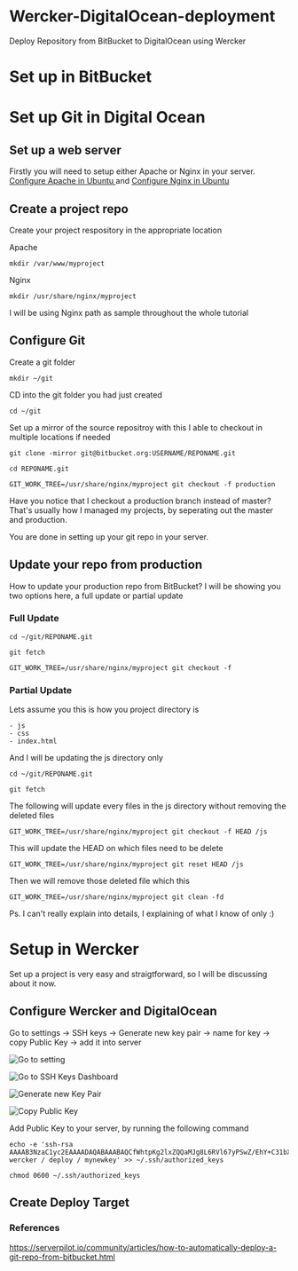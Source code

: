 # Wercker-DigitalOcean-deployment
Deploy Repository from BitBucket to DigitalOcean using Wercker



# Set up in BitBucket

# Set up Git in Digital Ocean 

## Set up a web server

Firstly you will need to setup either Apache or Nginx in your server. 
[Configure Apache in Ubuntu ](https://www.digitalocean.com/community/tutorials/how-to-configure-the-apache-web-server-on-an-ubuntu-or-debian-vps) and [Configure Nginx in Ubuntu](https://www.digitalocean.com/community/tutorials/how-to-install-linux-nginx-mysql-php-lemp-stack-on-ubuntu-12-04)

## Create a project repo

Create your project respository in the appropriate location

Apache 

    mkdir /var/www/myproject 
    
Nginx 

    mkdir /usr/share/nginx/myproject
    
I will be using Nginx path as sample throughout the whole tutorial

## Configure Git 

Create a git folder 

    mkdir ~/git
    
CD into the git folder you had just created

    cd ~/git
    
Set up a mirror of the source repositroy with this I able to checkout in multiple locations if needed

    git clone -mirror git@bitbucket.org:USERNAME/REPONAME.git
    
    cd REPONAME.git

    GIT_WORK_TREE=/usr/share/nginx/myproject git checkout -f production
    
Have you notice that I checkout a production branch instead of master? That's usually how I managed my projects, by seperating out the master and production. 

You are done in setting up your git repo in your server. 

## Update your repo from production 

How to update your production repo from BitBucket? I will be showing you two options here, a full update or partial update

### Full Update

    cd ~/git/REPONAME.git
    
    git fetch 
    
    GIT_WORK_TREE=/usr/share/nginx/myproject git checkout -f
    
### Partial Update

Lets assume you this is how you project directory is 

    - js
    - css
    - index.html
    
And I will be updating the js directory only

    cd ~/git/REPONAME.git
    
    git fetch 
    
The following will update every files in the js directory without removing the deleted files
    
    GIT_WORK_TREE=/usr/share/nginx/myproject git checkout -f HEAD /js
    
This will update the HEAD on which files need to be delete    
    
    GIT_WORK_TREE=/usr/share/nginx/myproject git reset HEAD /js
    
Then we will remove those deleted file which this    

    GIT_WORK_TREE=/usr/share/nginx/myproject git clean -fd

Ps. I can't really explain into details, I explaining of what I know of only :)

# Setup in Wercker

Set up a project is very easy and straigtforward, so I will be discussing about it now.

## Configure Wercker and DigitalOcean

Go to settings -> SSH keys -> Generate new key pair -> name for key -> copy Public Key -> add it into server

![Go to setting](http://postimg.org/image/cojcfya7x/)

![Go to SSH Keys Dashboard](http://postimg.org/image/uvau160xp/)

![Generate new Key Pair](http://postimg.org/image/wx6q1o9j1/)

![Copy Public Key](http://postimg.org/image/teuq5a8n1/)

Add Public Key to your server, by running the following command

    echo -e 'ssh-rsa AAAAB3NzaC1yc2EAAAADAQABAAABAQCfWhtpKg2lxZQQaMJg8L6RVl67yPSwZ/EhY+C31bXI0H4Aqio7mkqW3yS+lfVDJpTXxaGLLjNbvOjbDCFSjZ8OxZphwtoMXQdbuz8Bmr2ZDfA6wSBX0lJocjo3blWchtzDCTXLFyWf/Bi0ccc+IEY2iGsAfLS+sreJHY1KiF3FGwCO6QoSK6CTOgtdPhYtXcOQiLMqq96oUhbf+XCgLVwQoBKyMYLNHxJlqPlPjHOGoSAfv+k57v8Rk2KKs4ZY4oIVCcwIe9e8alpP1vp0diorvf5kMYYjhazxu7JLghtnz9S8RPbn5SR7trZ/4yvOmg4FAY7FNoWClL/A7c0XjDa5 wercker / deploy / mynewkey' >> ~/.ssh/authorized_keys
    
    chmod 0600 ~/.ssh/authorized_keys


## Create Deploy Target

    

### References

https://serverpilot.io/community/articles/how-to-automatically-deploy-a-git-repo-from-bitbucket.html